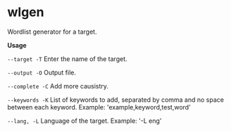 **wlgen**
============================

Wordlist generator for a target.

**Usage**

``--target -T``  Enter the name of the target.

``--output -O`` Output file.

``--complete -C`` Add more causistry.

``--keywords -K`` List of keywords to add, separated by comma and no space between each keyword. Example: 'example,keyword,test,word'

``--lang, -L`` Language of the target. Example: '-L eng'
